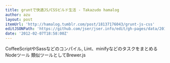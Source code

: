 ```yaml
---
title: gruntで快適JS/CSSビルド生活 - Takazudo hamalog
author: azu
layout: post
itemUrl: 'http://hamalog.tumblr.com/post/18137176043/grunt-js-css'
editJSONPath: 'https://github.com/jser/jser.info/edit/gh-pages/data/2012/02/index.json'
date: '2012-02-07T18:58:00Z'
---
```

CoffeeScriptやSassなどのコンパイル,
Lint、minifyなどのタスクをまとめるNodeツール
類似ツールとしてBrewer.js
